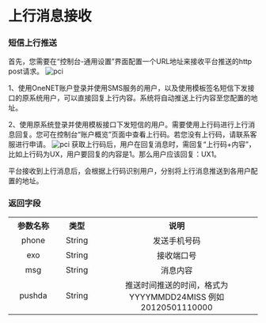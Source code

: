 # 上行消息接收

### 短信上行推送

首先，您需要在“控制台-通用设置”界面配置一个URL地址来接收平台推送的http post请求。
![pci](/images/sms/11.png)

1、使用OneNET账户登录并使用SMS服务的用户，以及使用模板签名短信下发接口的原系统用户，可以直接回复上行内容。系统将自动推送上行内容至您配置的地址。

2、使用原系统登录并使用模板接口下发短信的用户。需要使用上行码进行上行消息回复。您可在控制台“账户概览”页面中查看上行码。若您没有上行码，请联系客服进行申请。
![pci](/images/sms/10.png)
获取上行码后，用户在回复消息时，需回复“上行码+内容”，比如上行码为UX，用户要回复的内容是1。那么用户应该回复：UX1。

平台接收到上行消息后，会根据上行码识别用户，分别将上行消息推送到各用户配置的地址。

### 返回字段

<table>
<tr><th width="20%">参数名称</th><th width="15%">类型<th>说明</th></tr>

<tr><td><center>phone</center></td><td><center>String</center></td><td><center>发送手机号码</center></td></tr>
<tr><td><center>exo</center></td><td><center>String</center></td><td><center>接收端口号</center></td><tr>
<tr><td><center>msg</center></td><td><center>String</center></td><td><center>消息内容</center></td></tr>
<tr><td><center>pushda</center></td><td><center>String</center></td><td><center>推送时间推送的时间，格式为YYYYMMDD24MISS
例如20120501110000
</center></td></tr>
</table>

